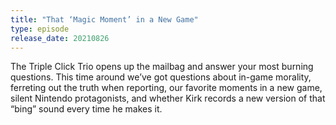 ```yaml
---
title: "That ‘Magic Moment’ in a New Game"
type: episode
release_date: 20210826
---
```

The Triple Click Trio opens up the mailbag and answer your most burning questions. This time around we’ve got questions about in-game morality, ferreting out the truth when reporting, our favorite moments in a new game, silent Nintendo protagonists, and whether Kirk records a new version of that “bing” sound every time he makes it.